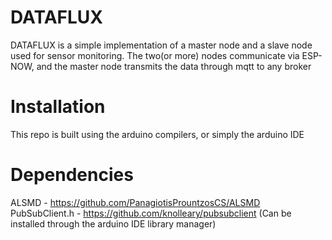 # DATAFLUX
DATAFLUX is a simple implementation of a master node and a slave node used for sensor monitoring.
The two(or more) nodes communicate via ESP-NOW, and the master node transmits the data through mqtt to any broker

# Installation
This repo is built using the arduino compilers, or simply the arduino IDE

# Dependencies
ALSMD - https://github.com/PanagiotisPrountzosCS/ALSMD
PubSubClient.h - https://github.com/knolleary/pubsubclient (Can be installed through the arduino IDE library manager)
